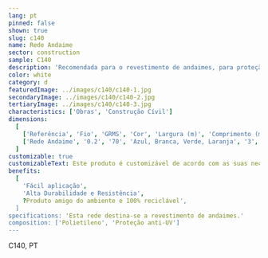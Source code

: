 ```yaml
---
lang: pt
pinned: false
shown: true
slug: c140
name: Rede Andaime
sector: construction
sample: C140
description: 'Recomendada para o revestimento de andaimes, para proteção dos trabalhadores e projecções de materiais, tintas e poeiras. Também controla a passagem da radiação solar, reduzindo-a consideravelmente, e protege contra a ação direta do vento.'
color: white
category: d
featuredImage: ../images/c140/c140-1.jpg
secondaryImage: ../images/c140/c140-2.jpg
tertiaryImage: ../images/c140/c140-3.jpg
characteristics: ['Obras', 'Construção Cívil']
dimensions:
  [
    ['Referência', 'Fio', 'GRMS', 'Cor', 'Largura (m)', 'Comprimento (m)'],
    ['Rede Andaime', '0.2', '70', 'Azul, Branca, Verde, Laranja', '3', '100'],
  ]
customizable: true
customizableText: Este produto é customizável de acordo com as suas necessidades. Contacte-nos para mais informações.
benefits:
  [
    'Fácil aplicação',
    'Alta Durabilidade e Resistência',
    ?Produto amigo do ambiente e 100% reciclável',
  ]
specifications: 'Esta rede destina-se a revestimento de andaimes.'
composition: ['Polietileno', 'Proteção anti-UV']
---
```


C140, PT
